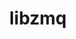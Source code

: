 ---
title: "libzmq"
layout: cache
categories: [package, develop-2024-10-06]
meta: {"versions": ["4.3.5"], "compilers": ["cce@=15.0.1", "gcc@=11.1.0", "gcc@=11.4.0", "gcc@=7.3.1", "gcc@=7.5.0", "gcc@=9.4.0", "oneapi@=2024.2.1"], "oss": ["amzn2", "rhel8", "ubuntu18.04", "ubuntu20.04", "ubuntu22.04"], "platforms": ["linux"], "targets": ["aarch64", "neoverse_n1", "neoverse_v1", "neoverse_v2", "ppc64le", "x86_64_v3", "zen4"], "stacks": ["aws-isc", "aws-isc-aarch64", "data-vis-sdk", "e4s", "e4s-cray-rhel", "e4s-neoverse-v2", "e4s-neoverse_v1", "e4s-oneapi", "e4s-power", "radiuss", "root"], "num_specs": 11, "num_specs_by_stack": {"aws-isc-aarch64": 2, "root": 11, "aws-isc": 1, "e4s-cray-rhel": 1, "radiuss": 1, "e4s-power": 1, "data-vis-sdk": 1, "e4s-neoverse_v1": 1, "e4s-neoverse-v2": 1, "e4s": 1, "e4s-oneapi": 1}}
spec_details: [{"hash": "sv4si327t4tgup7wfwks54cisb5xyslz", "compiler": "gcc@=7.3.1", "versions": ["4.3.5"], "os": "amzn2", "platform": "linux", "target": "aarch64", "variants": ["build_system=autotools", "~docs", "~drafts", "+libbsd", "+libsodium", "~libunwind"], "stacks": ["aws-isc-aarch64", "root"], "size": "-", "tarball": "https://binaries.spack.io/develop-2024-10-06/build_cache/linux-amzn2-aarch64/gcc-7.3.1/libzmq-4.3.5/linux-amzn2-aarch64-gcc-7.3.1-libzmq-4.3.5-sv4si327t4tgup7wfwks54cisb5xyslz.spack"}, {"hash": "4qhjscy743potsddy3bsacfuwrcv3cbs", "compiler": "gcc@=7.3.1", "versions": ["4.3.5"], "os": "amzn2", "platform": "linux", "target": "neoverse_n1", "variants": ["build_system=autotools", "~docs", "~drafts", "+libbsd", "+libsodium", "~libunwind"], "stacks": ["aws-isc-aarch64", "root"], "size": "-", "tarball": "https://binaries.spack.io/develop-2024-10-06/build_cache/linux-amzn2-neoverse_n1/gcc-7.3.1/libzmq-4.3.5/linux-amzn2-neoverse_n1-gcc-7.3.1-libzmq-4.3.5-4qhjscy743potsddy3bsacfuwrcv3cbs.spack"}, {"hash": "jzmvhkjgdedbd7cc4jvr4leqnzqmzncr", "compiler": "gcc@=7.3.1", "versions": ["4.3.5"], "os": "amzn2", "platform": "linux", "target": "x86_64_v3", "variants": ["build_system=autotools", "~docs", "~drafts", "+libbsd", "+libsodium", "~libunwind"], "stacks": ["aws-isc", "root"], "size": "-", "tarball": "https://binaries.spack.io/develop-2024-10-06/build_cache/linux-amzn2-x86_64_v3/gcc-7.3.1/libzmq-4.3.5/linux-amzn2-x86_64_v3-gcc-7.3.1-libzmq-4.3.5-jzmvhkjgdedbd7cc4jvr4leqnzqmzncr.spack"}, {"hash": "6cy5xc6ebcjwya4dybk5lbxtttrzwfcv", "compiler": "cce@=15.0.1", "versions": ["4.3.5"], "os": "rhel8", "platform": "linux", "target": "zen4", "variants": ["build_system=autotools", "~docs", "~drafts", "+libbsd", "+libsodium", "~libunwind"], "stacks": ["e4s-cray-rhel", "root"], "size": "-", "tarball": "https://binaries.spack.io/develop-2024-10-06/build_cache/linux-rhel8-zen4/cce-15.0.1/libzmq-4.3.5/linux-rhel8-zen4-cce-15.0.1-libzmq-4.3.5-6cy5xc6ebcjwya4dybk5lbxtttrzwfcv.spack"}, {"hash": "cjeui5t7dhn4moju7k44pzjcectix5uc", "compiler": "gcc@=7.5.0", "versions": ["4.3.5"], "os": "ubuntu18.04", "platform": "linux", "target": "x86_64_v3", "variants": ["build_system=autotools", "~docs", "~drafts", "+libbsd", "+libsodium", "~libunwind"], "stacks": ["root", "radiuss"], "size": "-", "tarball": "https://binaries.spack.io/develop-2024-10-06/build_cache/linux-ubuntu18.04-x86_64_v3/gcc-7.5.0/libzmq-4.3.5/linux-ubuntu18.04-x86_64_v3-gcc-7.5.0-libzmq-4.3.5-cjeui5t7dhn4moju7k44pzjcectix5uc.spack"}, {"hash": "van2nklxip736tq6jnzfl6vuwvjlt463", "compiler": "gcc@=9.4.0", "versions": ["4.3.5"], "os": "ubuntu20.04", "platform": "linux", "target": "ppc64le", "variants": ["build_system=autotools", "~docs", "~drafts", "+libbsd", "+libsodium", "~libunwind"], "stacks": ["root", "e4s-power"], "size": "-", "tarball": "https://binaries.spack.io/develop-2024-10-06/build_cache/linux-ubuntu20.04-ppc64le/gcc-9.4.0/libzmq-4.3.5/linux-ubuntu20.04-ppc64le-gcc-9.4.0-libzmq-4.3.5-van2nklxip736tq6jnzfl6vuwvjlt463.spack"}, {"hash": "kkk4k55fffppxwafojpibn7wsjv6e2dd", "compiler": "gcc@=11.1.0", "versions": ["4.3.5"], "os": "ubuntu20.04", "platform": "linux", "target": "x86_64_v3", "variants": ["build_system=autotools", "~docs", "~drafts", "+libbsd", "+libsodium", "~libunwind"], "stacks": ["root", "data-vis-sdk"], "size": "-", "tarball": "https://binaries.spack.io/develop-2024-10-06/build_cache/linux-ubuntu20.04-x86_64_v3/gcc-11.1.0/libzmq-4.3.5/linux-ubuntu20.04-x86_64_v3-gcc-11.1.0-libzmq-4.3.5-kkk4k55fffppxwafojpibn7wsjv6e2dd.spack"}, {"hash": "xiz5vjxnr5rlimtolwiuuaaonzokytmw", "compiler": "gcc@=11.4.0", "versions": ["4.3.5"], "os": "ubuntu22.04", "platform": "linux", "target": "neoverse_v1", "variants": ["build_system=autotools", "~docs", "~drafts", "+libbsd", "+libsodium", "~libunwind"], "stacks": ["root", "e4s-neoverse_v1"], "size": "-", "tarball": "https://binaries.spack.io/develop-2024-10-06/build_cache/linux-ubuntu22.04-neoverse_v1/gcc-11.4.0/libzmq-4.3.5/linux-ubuntu22.04-neoverse_v1-gcc-11.4.0-libzmq-4.3.5-xiz5vjxnr5rlimtolwiuuaaonzokytmw.spack"}, {"hash": "ku3dm5mpl3qp75qwvnisq5qnhf2yguaj", "compiler": "gcc@=11.4.0", "versions": ["4.3.5"], "os": "ubuntu22.04", "platform": "linux", "target": "neoverse_v2", "variants": ["build_system=autotools", "~docs", "~drafts", "+libbsd", "+libsodium", "~libunwind"], "stacks": ["root", "e4s-neoverse-v2"], "size": "-", "tarball": "https://binaries.spack.io/develop-2024-10-06/build_cache/linux-ubuntu22.04-neoverse_v2/gcc-11.4.0/libzmq-4.3.5/linux-ubuntu22.04-neoverse_v2-gcc-11.4.0-libzmq-4.3.5-ku3dm5mpl3qp75qwvnisq5qnhf2yguaj.spack"}, {"hash": "ffa3jj2c7lmklrpxfulgz4ppd6ki7xcl", "compiler": "gcc@=11.4.0", "versions": ["4.3.5"], "os": "ubuntu22.04", "platform": "linux", "target": "x86_64_v3", "variants": ["build_system=autotools", "~docs", "~drafts", "+libbsd", "+libsodium", "~libunwind"], "stacks": ["root", "e4s"], "size": "-", "tarball": "https://binaries.spack.io/develop-2024-10-06/build_cache/linux-ubuntu22.04-x86_64_v3/gcc-11.4.0/libzmq-4.3.5/linux-ubuntu22.04-x86_64_v3-gcc-11.4.0-libzmq-4.3.5-ffa3jj2c7lmklrpxfulgz4ppd6ki7xcl.spack"}, {"hash": "2e2mqjm7gnzdnn3x4kywvypmxgfnfooh", "compiler": "oneapi@=2024.2.1", "versions": ["4.3.5"], "os": "ubuntu22.04", "platform": "linux", "target": "x86_64_v3", "variants": ["build_system=autotools", "~docs", "~drafts", "+libbsd", "+libsodium", "~libunwind"], "stacks": ["e4s-oneapi", "root"], "size": "-", "tarball": "https://binaries.spack.io/develop-2024-10-06/build_cache/linux-ubuntu22.04-x86_64_v3/oneapi-2024.2.1/libzmq-4.3.5/linux-ubuntu22.04-x86_64_v3-oneapi-2024.2.1-libzmq-4.3.5-2e2mqjm7gnzdnn3x4kywvypmxgfnfooh.spack"}]
---
